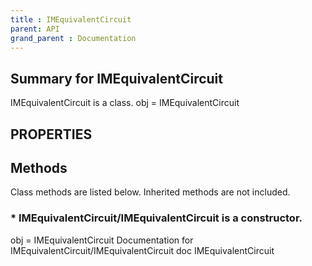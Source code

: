 ```yaml
---
title : IMEquivalentCircuit
parent: API
grand_parent : Documentation
---
```

## Summary for IMEquivalentCircuit
IMEquivalentCircuit is a class.
obj = IMEquivalentCircuit
## PROPERTIES
## Methods
Class methods are listed below. Inherited methods are not included.
### * IMEquivalentCircuit/IMEquivalentCircuit is a constructor.
obj = IMEquivalentCircuit
Documentation for IMEquivalentCircuit/IMEquivalentCircuit
doc IMEquivalentCircuit

